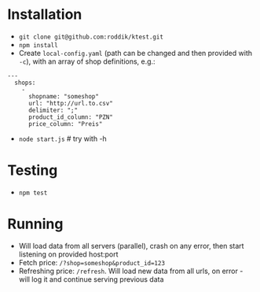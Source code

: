 # Installation

* `git clone git@github.com:roddik/ktest.git`
* `npm install`
* Create `local-config.yaml` (path can be changed and then provided with `-c`), with an array of shop definitions, e.g.:
```
---
  shops:
    -
      shopname: "someshop"
      url: "http://url.to.csv"
      delimiter: ";"
      product_id_column: "PZN"
      price_column: "Preis"
```
* `node start.js` # try with -h

# Testing

* `npm test`

# Running

* Will load data from all servers (parallel), crash on any error, then start listening on provided host:port
* Fetch price: `/?shop=someshop&product_id=123`
* Refreshing price: `/refresh`. Will load new data from all urls, on error - will log it and continue serving previous data